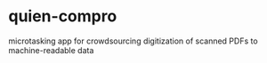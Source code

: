# quien-compro
microtasking app for crowdsourcing digitization of scanned PDFs to machine-readable data
